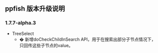 ## ppfish 版本升级说明

### 1.7.7-alpha.3
- TreeSelect
  - � 新增doCheckChildInSearch API，用于在搜索出部分子节点情况下，只回传这些子节点的value。
